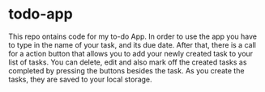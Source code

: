 # todo-app 
 
This repo ontains code for my to-do App. In order to use the app you have to type in the name of your task, and its due date. After that, there is a call for a action button that allows you to add your newly created task to your list of tasks. You can delete, edit and also mark off the created tasks as completed by pressing the buttons besides the task. As you create the tasks, they are saved to your local storage.
